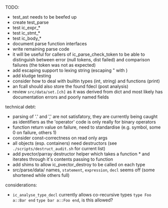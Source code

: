 TODO:

* test_ast needs to be beefed up
* create test_parse
* test ic_expr_*
* test ic_stmt_*
* test ic_body_*
* document parse function interfaces
* write remaining parse code
* it will be useful for callers of ic_parse_check_token to be able to distinguish between error (null tokens, dist failed) and comparison failures (the token was not as expected)
* add escaping support to lexing string (escaping " with \)
* add kludge testing
* consider how to deal with builtin types (int, string) and functions (print)
* an fcall should also store the found fdecl (post analysis)
* review `src/data/set.[ch]` as it was derived from dict and most likely has documentation errors and poorly named fields


technical debt:

* parsing of '.' and ',' are not satisfatory, they are currently being caught as identifiers as the 'operator' code is only really for binary operators
* function return value on failure, need to standardise (e.g. symbol, some 0 on failure, others 1)
* consider const-correctness on read only args
* all objects (esp. containers) need destructors (see `./scripts/destruct_audit.sh` for current list)
* add pvector/parray destructor helper which takes a function * and iterates through it's contents passing to function
* add shims to allow ic_pvector_destroy to be called on each type
* src/parse/data/ names, `statement`, `expression`, `decl` seems off (some shortened while others full)


considerations:

* `ic_analyse_type_decl` currently allows co-recursive types `type Foo a::Bar end` `type bar a::Foo end`, is this allowed?


